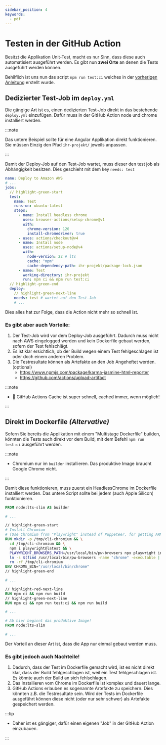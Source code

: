 ```yaml
---
sidebar_position: 4
keywords:
  - pdf
---
```


# Testen in der GitHub Action

Besitzt die Applikation Unit-Test, macht es nur Sinn, dass diese auch
automatisiert ausgeführt werden. Es gibt nun **zwei Orte** an denen die Tests
ausgeführt werden können.

Behilflich ist uns nun das script `npm run test:ci` welches in der
[vorherigen Anleitung](/docs/lektionen/woche05/aufgabe-karma-configurieren.md)
erstellt wurde.

## Dedizierter Test-Job im `deploy.yml`

Die gängige Art ist es, einen dedizierten Test-Job direkt in das bestehende
`deploy.yml` einzufügen. Dafür muss in der GitHub Action node und chrome
installiert werden.

:::note

Das untere Beispiel sollte für eine Angular Applikation direkt funktionieren.
Sie müssen Einzig den Pfad `ihr-projekt/` jeweils anpassen.

:::

Damit der Deploy-Job auf den Test-Job wartet, muss dieser den test job als
Abhängigkeit besitzen. Dies geschieht mit dem key `needs: test`

```yaml title=".github/workflows/deploy.yml"
name: Deploy to Amazon AWS
# ...
jobs:
  // highlight-green-start
  test:
    name: Test
    runs-on: ubuntu-latest
    steps:
      - name: Install headless chrome
        uses: browser-actions/setup-chrome@v1
        with:
          chrome-version: 120
          install-chromedriver: true
      - uses: actions/checkout@v4
      - name: Install node
        uses: actions/setup-node@v4
        with:
          node-version: 22 # lts
          cache: "npm"
          cache-dependency-path: ihr-projekt/package-lock.json
      - name: Test
        working-directory: ihr-projekt
        run: npm ci && npm run test:ci
  // highlight-green-end
  deploy:
    // highlight-green-next-line
    needs: test # wartet auf den Test-Job
    # ...
```

Dies alles hat zur Folge, dass die Action nicht mehr so schnell ist.

### Es gibt aber auch Vorteile:

1. Der Test-Job wird vor dem Deploy-Job ausgeführt. Dadurch muss nicht nach AWS
   eingelogged werden und kein Dockerfile gebaut werden, sofern der Test
   fehlschlägt.
2. Es ist klar ersichtlich, ob der Build wegen einem Test fehlgeschlagen ist
   oder doch einem anderen Problem.
3. Die Testresultate können als Artefakte an den Job Angeheftet werden.
   (optional)
   - https://www.npmjs.com/package/karma-jasmine-html-reporter
   - https://github.com/actions/upload-artifact

:::note

- :rocket: GitHub Actions Cache ist super schnell, cached immer, wenn möglich!

:::

## Direkt im Dockerfile _(Altervative)_

Sofern Sie bereits die Applikation mit einem "Multistage Dockerfile" builden,
könnten die Tests auch direkt vor dem Build, mit dem Befehl `npm run test:ci`
ausgeführt werden.

:::note

- Chromium nur im `builder` installieren. Das produktive Image braucht Google
  Chrome nicht.

:::

Damit diese funktionieren, muss zuerst ein HeadlessChrome im Dockerfile
installiert werden. Das untere Script sollte bei jedem (auch Apple Silicon)
funktionieren.

```dockerfile title="Dockerfile"
FROM node:lts-slim AS builder

# ...

// highlight-green-start
# Install Chromium
# (Use Chromium from "Playwright" instead of Puppeteer, for getting ARM64 build, which is not provided by Puppeteer)
RUN mkdir -p /tmp/cli-chromium && \
  cd /tmp/cli-chromium && \
  npm i playwright@latest && \
  PLAYWRIGHT_BROWSERS_PATH=/usr/local/bin/pw-browsers npx playwright install --with-deps chromium && \
  ln -s $(find /usr/local/bin/pw-browsers -name "chrome" -executable | head -n 1) /usr/local/bin/chrome && \
  rm -rf /tmp/cli-chromium
ENV CHROME_BIN="/usr/local/bin/chrome"
// highlight-green-end

# ...

// highlight-red-next-line
RUN npm ci && npm run build
// highlight-green-next-line
RUN npm ci && npm run test:ci && npm run build

# ...

# Ab hier beginnt das produktive Image!
FROM node:lts-slim

# ...
```

Der Vorteil an dieser Art ist, dass die App nur einmal gebaut werden muss.

### Es gibt jedoch auch Nachteile!

1. Dadurch, dass der Test im Dockerfile gemacht wird, ist es nicht direkt klar,
   dass der Build fehlgeschlagen ist, weil ein Test fehlgeschlagen ist. Es
   könnte auch der Build an sich fehlschlagen.
2. Das Installieren vom Chrome im Dockerfile ist komplex und dauert lange.
3. GitHub Actions erlauben es sogenannte Artefakte zu speichern. Dies könnten
   z.B. die Testresultate sein. Wird der Tests im Dockerfile ausgeführt können
   diese nicht (oder nur sehr schwer) als Artefakte gespeichert werden.

:::tip

- Daher ist es gängiger, dafür einen eigenen "Job" in der GitHub Action
  einzubauen.

:::
